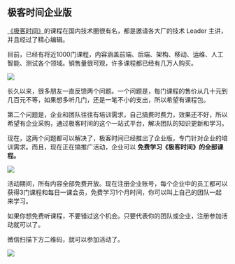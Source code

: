 ## 极客时间企业版

[《极客时间》](https://time.geekbang.org/)的课程在国内技术圈很有名，都是邀请各大厂的技术 Leader 主讲，并且经过了精心编辑。

目前，已经有将近1000门课程，内容涵盖前端、后端、架构、移动、运维、人工智能、测试各个领域。销售量很可观，许多课程都已经有几万人购买。

![](https://www.wangbase.com/blogimg/asset/202004/bg2020042802.jpg)

长久以来，很多朋友一直反馈两个问题。一个问题是，每门课程的售价从几十元到几百元不等，如果想多听几门，还是一笔不小的支出，所以希望有课程包。

第二个问题是，企业和团队往往有培训需求，自己搞费时费力，效果还不好，所以希望有企业采购，通过极客时间的这个一站式平台，解决团队的知识更新和学习。

现在，这两个问题都可以解决了，极客时间已经推出了企业版，专门针对企业的培训需求。而且，现在正在搞推广活动，企业可以 **免费学习《极客时间》的全部课程。**

![](https://www.wangbase.com/blogimg/asset/202004/bg2020042803.jpg)

活动期间，所有内容全部免费开放。现在注册企业账号，每个企业中的员工都可以获得3门课程和每日一课会员，免费学习1个月时间，你可以叫上自己的团队一起来学习。

如果你想免费听课程，不要错过这个机会。只要代表你的团队或企业，注册参加活动就可以了。

微信扫描下方二维码，就可以参加活动了。

![](https://www.wangbase.com/blogimg/asset/202004/bg2020042804.jpg)
